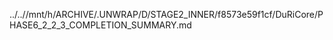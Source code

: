 ../..//mnt/h/ARCHIVE/.UNWRAP/D/STAGE2_INNER/f8573e59f1cf/DuRiCore/PHASE6_2_2_3_COMPLETION_SUMMARY.md